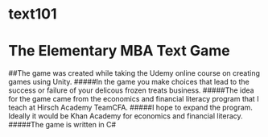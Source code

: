 # text101 
# The Elementary MBA Text Game
##The game was created while taking the Udemy online course on creating games using Unity.
#####In the game you make choices that lead to the success or failure of your delicous frozen treats business.
#####The idea for the game came from the economics and financial literacy program that I teach at Hirsch Academy TeamCFA.
#####I hope to expand the program. Ideally it would be Khan Academy for economics and financial literacy.
#####The game is written in C#
